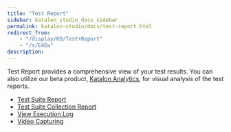 ```yaml
---
title: "Test Report" 
sidebar: katalon_studio_docs_sidebar
permalink: katalon-studio/docs/test-report.html 
redirect_from:
    - "/display/KD/Test+Report"
    - "/x/E4Ew"
description: 
---
```

Test Report provides a comprehensive view of your test results. You can also utilize our beta product, [Katalon Analytics](/display/KD/Katalon+Analytics+%28Beta%29+Integration), for visual analysis of the test reports. 

*   [Test Suite Report](/display/KD/Test+Suite+Report)
*   [Test Suite Collection Report](/display/KD/Test+Suite+Collection+Report)
*   [View Execution Log](/display/KD/View+Execution+Log)
*   [Video Capturing](/display/KD/Video+Capturing)